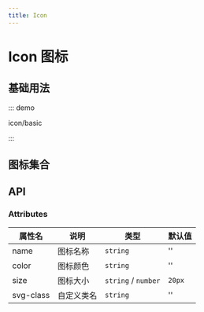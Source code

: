 ```yaml
---
title: Icon
---
```


# Icon 图标

## 基础用法

::: demo

icon/basic

:::

## 图标集合
<demo src="../example/icon/list.vue" />


## API
### Attributes

属性名     | 说明 | 类型 | 默认值
----------| --- | ---- | ---
name      | 图标名称    | `string` | ''
color     | 图标颜色    | `string` | ''
size      | 图标大小    | `string` / `number` | `20px`
svg-class | 自定义类名   | `string`            | ''
